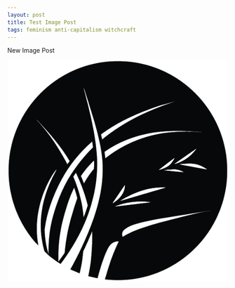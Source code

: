 ```yaml
---
layout: post
title: Test Image Post
tags: feminism anti-capitalism witchcraft
---
```

New Image Post

![null](/img/uploads/prairie-cantata-mailchimp-100.jpg)
